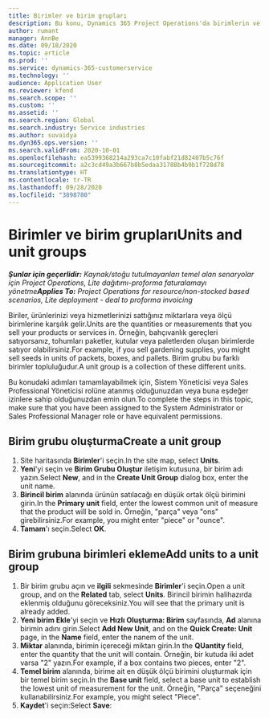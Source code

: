 ```yaml
---
title: Birimler ve birim grupları
description: Bu konu, Dynamics 365 Project Operations'da birimlerin ve birim gruplarının nasıl oluşturulacağı hakkında bilgiler sağlar.
author: rumant
manager: AnnBe
ms.date: 09/18/2020
ms.topic: article
ms.prod: ''
ms.service: dynamics-365-customerservice
ms.technology: ''
audience: Application User
ms.reviewer: kfend
ms.search.scope: ''
ms.custom: ''
ms.assetid: ''
ms.search.region: Global
ms.search.industry: Service industries
ms.author: suvaidya
ms.dyn365.ops.version: ''
ms.search.validFrom: 2020-10-01
ms.openlocfilehash: ea5399368214a293ca7c10fabf21d82407b5c76f
ms.sourcegitcommit: a2c3cd49a3b667b8b5edaa31788b4b9b1f728d78
ms.translationtype: HT
ms.contentlocale: tr-TR
ms.lasthandoff: 09/28/2020
ms.locfileid: "3898780"
---
```

# <a name="units-and-unit-groups"></a><span data-ttu-id="710c0-103">Birimler ve birim grupları</span><span class="sxs-lookup"><span data-stu-id="710c0-103">Units and unit groups</span></span>

<span data-ttu-id="710c0-104">_**Şunlar için geçerlidir:** Kaynak/stoğu tutulmayanları temel alan senaryolar için Project Operations, Lite dağıtımı-proforma faturalamayı yönetme_</span><span class="sxs-lookup"><span data-stu-id="710c0-104">_**Applies To:** Project Operations for resource/non-stocked based scenarios, Lite deployment - deal to proforma invoicing_</span></span>

<span data-ttu-id="710c0-105">Biriler, ürünlerinizi veya hizmetlerinizi sattığınız miktarlara veya ölçü birimlerine karşılık gelir.</span><span class="sxs-lookup"><span data-stu-id="710c0-105">Units are the quantities or measurements that you sell your products or services in.</span></span> <span data-ttu-id="710c0-106">Örneğin, bahçıvanlık gereçleri satıyorsanız, tohumları paketler, kutular veya paletlerden oluşan birimlerde satıyor olabilirsiniz.</span><span class="sxs-lookup"><span data-stu-id="710c0-106">For example, if you sell gardening supplies, you might sell seeds in units of packets, boxes, and pallets.</span></span> <span data-ttu-id="710c0-107">Birim grubu bu farklı birimler topluluğudur.</span><span class="sxs-lookup"><span data-stu-id="710c0-107">A unit group is a collection of these different units.</span></span>

<span data-ttu-id="710c0-108">Bu konudaki adımları tamamlayabilmek için, Sistem Yöneticisi veya Sales Professional Yöneticisi rolüne atanmış olduğunuzdan veya buna eşdeğer izinlere sahip olduğunuzdan emin olun.</span><span class="sxs-lookup"><span data-stu-id="710c0-108">To complete the steps in this topic, make sure that you have been assigned to the System Administrator or Sales Professional Manager role or have equivalent permissions.</span></span>

## <a name="create-a-unit-group"></a><span data-ttu-id="710c0-109">Birim grubu oluşturma</span><span class="sxs-lookup"><span data-stu-id="710c0-109">Create a unit group</span></span>

1. <span data-ttu-id="710c0-110">Site haritasında **Birimler**'i seçin.</span><span class="sxs-lookup"><span data-stu-id="710c0-110">In the site map, select **Units**.</span></span>
2. <span data-ttu-id="710c0-111">**Yeni**'yi seçin ve **Birim Grubu Oluştur** iletişim kutusuna, bir birim adı yazın.</span><span class="sxs-lookup"><span data-stu-id="710c0-111">Select **New**, and in the **Create Unit Group** dialog box, enter the unit name.</span></span>
3. <span data-ttu-id="710c0-112">**Birincil birim** alanında ürünün satılacağı en düşük ortak ölçü birimini girin.</span><span class="sxs-lookup"><span data-stu-id="710c0-112">In the **Primary unit** field, enter the lowest common unit of measure that the product will be sold in.</span></span> <span data-ttu-id="710c0-113">Örneğin, "parça" veya "ons" girebilirsiniz.</span><span class="sxs-lookup"><span data-stu-id="710c0-113">For example, you might enter "piece" or "ounce".</span></span>
4. <span data-ttu-id="710c0-114">**Tamam**'ı seçin.</span><span class="sxs-lookup"><span data-stu-id="710c0-114">Select **OK**.</span></span>

## <a name="add-units-to-a-unit-group"></a><span data-ttu-id="710c0-115">Birim grubuna birimleri ekleme</span><span class="sxs-lookup"><span data-stu-id="710c0-115">Add units to a unit group</span></span>

1. <span data-ttu-id="710c0-116">Bir birim grubu açın ve **ilgili** sekmesinde **Birimler**'i seçin.</span><span class="sxs-lookup"><span data-stu-id="710c0-116">Open a unit group, and on the **Related** tab, select **Units**.</span></span> <span data-ttu-id="710c0-117">Birincil birimin halihazırda eklenmiş olduğunu göreceksiniz.</span><span class="sxs-lookup"><span data-stu-id="710c0-117">You will see that the primary unit is already added.</span></span>
2. <span data-ttu-id="710c0-118">**Yeni birim Ekle**'yi seçin ve **Hızlı Oluşturma: Birim** sayfasında, **Ad** alanına birimin adını girin.</span><span class="sxs-lookup"><span data-stu-id="710c0-118">Select **Add New Unit**, and on the **Quick Create: Unit** page, in the **Name** field, enter the nanem of the unit.</span></span>
3. <span data-ttu-id="710c0-119">**Miktar** alanında, birimin içereceği miktarı girin.</span><span class="sxs-lookup"><span data-stu-id="710c0-119">In the **QUantity** field, enter the quantity that the unit will contain.</span></span> <span data-ttu-id="710c0-120">Örneğin, bir kutuda iki adet varsa "2" yazın.</span><span class="sxs-lookup"><span data-stu-id="710c0-120">For example, if a box contains two pieces, enter "2".</span></span> 
4. <span data-ttu-id="710c0-121">**Temel birim** alanında, birime ait en düşük ölçü birimini oluşturmak için bir temel birim seçin.</span><span class="sxs-lookup"><span data-stu-id="710c0-121">In the **Base unit** field, select a base unit to establish the lowest unit of measurement for the unit.</span></span> <span data-ttu-id="710c0-122">Örneğin, "Parça" seçeneğini kullanabilirsiniz.</span><span class="sxs-lookup"><span data-stu-id="710c0-122">For example, you might select "Piece".</span></span>
5. <span data-ttu-id="710c0-123">**Kaydet**'i seçin:</span><span class="sxs-lookup"><span data-stu-id="710c0-123">Select **Save**:</span></span>
